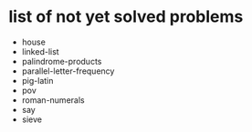 # list of not yet solved problems

* house
* linked-list
* palindrome-products
* parallel-letter-frequency
* pig-latin
* pov
* roman-numerals
* say
* sieve
